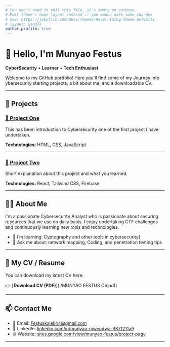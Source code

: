 ```yaml
---
# You don't need to edit this file, it's empty on purpose.
# Edit theme's home layout instead if you wanna make some changes
# See: https://jekyllrb.com/docs/themes/#overriding-theme-defaults
# layout: Single
author_profile: true
---
```


# 👋 Hello, I'm Munyao Festus

**CyberSecurity** • **Learner** • **Tech Enthusiast**

Welcome to my  GitHub portfolio! Here you'll find some of my Journey into ybersecurity starting projects, a bit about me, and a downloadable CV.

---

## 🚀 Projects

### [🔗 Project One](https://github.com/yourusername/project-one)
This has been introduction to Cybersecurity one of the first project I have undertaken.

**Technologies:** HTML, CSS, JavaScript

---

### [🔗 Project Two](https://github.com/yourusername/project-two)
Short explanation about this project and what you learned.

**Technologies:** React, Tailwind CSS, Firebase

---

## 👨‍💻 About Me

I'm a passionate Cybersecurity Analyst who is passionate about securing resources that we use on  daily basis. I enjoy undertaking CTF challenges and continuously learning new tools and technologies.
  
- 🌱 I’m learning: Cyptography and other tools in cybersecurity(
- 💬 Ask me about: network mapping, Coding, and penetration testing tips

---

## 📄 My CV / Resume

You can download my latest CV here:

👉 [**Download CV (PDF)**](./MUNYAO FESTUS CV.pdf)





---

## 📫 Contact Me

- 📧 Email: [Festuskaleli44@gmail.com](mailto:Festuskaleli44@gmail.com)  
- 💼 LinkedIn: [linkedin.com/in/munyao-mwendwa-9871211a9](https://www.linkedin.com/in/munyao-mwendwa-9871211a9)  
- 🌐 Website: [sites.google.com/view/munyao-festus/project-page](https://sites.google.com/view/munyao-festus/project-page)


---

